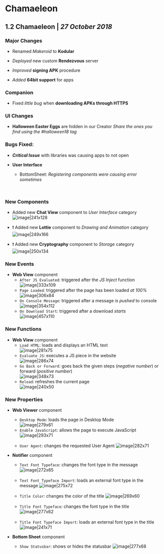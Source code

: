 # Chamaeleon

## 1.2 Chamaeleon   \|   _27 October 2018_

### Major Changes

- Renamed _Makeroid_ to **Kodular**

- _Deployed_ new custom **Rendezvous** server

- _Improved_ **signing APK** procedure

- _Added_ **64bit support** for apps


### Companion

- Fixed _little bug_ when **downloading APKs through HTTPS**


### UI Changes

- **Halloween Easter Eggs** are hidden in our Creator
_Share the ones you find using the #halloween18 tag_  


### Bugs Fixed:

- **_Critical Issue_** with libraries was causing apps to not open

- **User Interface**
  - BottomSheet: _Registering components were causing error sometimes_


&nbsp;


### New Components

- Added new **Chat View** component to _User Interface_ category  
![image|241x128](https://community.kodular.io/uploads/default/original/2X/f/f91a33fb718e72ea13bf7279cc5816c97338eb8f.png)

- :exclamation: Added new **Lottie** component to _Drawing and Animation_ category  
![image|249x166](https://community.kodular.io/uploads/default/original/2X/5/5d2d608dd60e1b1afbf8387aec181f980d121c82.png)

- :exclamation: Added new **Cryptography** component to _Storage_ category  
![image|250x134](https://community.kodular.io/uploads/default/original/2X/0/0b15f0e7dadf742f2545f6cb2d9ae256c6a5fc6c.png)


### New Events

- **Web View** component
  - `After JS Evaluated`: triggered after the _JS Inject_ function  
![image|333x109](https://community.kodular.io/uploads/default/original/2X/a/a02dc885521723d55d4308a743b3334506150486.png)
&nbsp;
  - `Page Loaded`: triggered after the page has been loaded _at 100%_  
![image|306x84](https://community.kodular.io/uploads/default/original/2X/b/ba78ac720c76fb1ed2db673432c9310258efddab.png)
&nbsp;
  - `On Console Message`: triggered after a message _is pushed_ to console  
![image|354x112](https://community.kodular.io/uploads/default/original/2X/c/c2785d28b860ab20585c00ae792103c7e3f71403.png)
&nbsp;
  - `On Download Start`: triggered after a download _starts_  
![image|457x110](https://community.kodular.io/uploads/default/original/2X/c/c2785d28b860ab20585c00ae792103c7e3f71403.png)


### New Functions

- **Web View** component
  - `Load HTML`: loads and displays an HTML text  
![image|281x75](https://community.kodular.io/uploads/default/original/2X/c/c2785d28b860ab20585c00ae792103c7e3f71403.png)
&nbsp;
  - `Evaluate JS`: executes a JS piece in the website  
![image|286x74](https://community.kodular.io/uploads/default/original/2X/c/c2785d28b860ab20585c00ae792103c7e3f71403.png)
&nbsp;
  - `Go Back or Forward`: goes back the given steps (_negative number_) or forward (_positive number_)  
![image|348x73](https://community.kodular.io/uploads/default/original/2X/c/c2785d28b860ab20585c00ae792103c7e3f71403.png)
&nbsp;
  - `Reload`: refreshes the current page  
![image|240x50](https://community.kodular.io/uploads/default/original/2X/c/c2785d28b860ab20585c00ae792103c7e3f71403.png) 


### New Properties

- **Web Viewer** component
  - `Desktop Mode`: loads the page in Desktop Mode  
![image|279x61](https://community.kodular.io/uploads/default/original/2X/5/54cb6cbe50692accbce40d9e6c7e1463657285c1.png)
&nbsp;
  - `Enable JavaScript`: allows the page to execute JavaScript
![image|293x71](https://community.kodular.io/uploads/default/original/2X/5/54cb6cbe50692accbce40d9e6c7e1463657285c1.png)  
&nbsp;
  - `User Agent`: changes the requested User Agent
![image|282x71](https://community.kodular.io/uploads/default/original/2X/8/8dd5f9c7d7a6b83ccb0b14eabbc810dc04a9e94c.png)  

- **Notifier** component
  - `Text Font Typeface`: changes the font type in the message
![image|272x65](https://community.kodular.io/uploads/default/original/2X/8/8dd5f9c7d7a6b83ccb0b14eabbc810dc04a9e94c.png)  
&nbsp;
  - `Text Font Typeface Import`: loads an external font type in the message
![image|275x72](https://community.kodular.io/uploads/default/original/2X/8/8dd5f9c7d7a6b83ccb0b14eabbc810dc04a9e94c.png)  
&nbsp;
  - `Title Color`: changes the color of the title
![image|269x60](https://community.kodular.io/uploads/default/original/2X/8/8dd5f9c7d7a6b83ccb0b14eabbc810dc04a9e94c.png)  
&nbsp;
  - `Title Font Typeface`: changes the font type in the title
![image|277x62](https://community.kodular.io/uploads/default/original/2X/8/8dd5f9c7d7a6b83ccb0b14eabbc810dc04a9e94c.png)  
&nbsp;
  - `Title Font Typeface Import`: loads an external font type in the title
![image|241x71](https://community.kodular.io/uploads/default/original/2X/8/8dd5f9c7d7a6b83ccb0b14eabbc810dc04a9e94c.png)  

- **Bottom Sheet** component
  - `Show Statusbar`: shows or hides the statusbar
![image|277x68](https://community.kodular.io/uploads/default/original/2X/8/8dd5f9c7d7a6b83ccb0b14eabbc810dc04a9e94c.png)  
